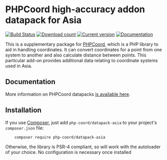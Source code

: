 PHPCoord high-accuracy addon datapack for Asia
==============================================

[![Build Status](https://github.com/dvdoug/PHPCoordAsia/workflows/CI/badge.svg?branch=master)](https://github.com/dvdoug/PHPCoordAsia/actions?query=workflow%3ACI+branch%3Amaster)
[![Download count](https://img.shields.io/packagist/dt/php-coord/datapack-asia.svg)](https://packagist.org/packages/php-coord/datapack-asia)
[![Current version](https://img.shields.io/packagist/v/php-coord/datapack-asia.svg)](https://packagist.org/packages/php-coord/datapack-asia)
[![Documentation](https://readthedocs.org/projects/phpcoord/badge/?version=master)](https://www.phpcoord.net/en/stable/coordinate_conversions_easy.html#accuracy)

This is a supplementary package for [PHPCoord](https://www.phpcoord.net), which is a PHP library to aid in handling
coordinates. It can convert coordinates for a point from one system to another and also calculate distance between
points. This particular add-on provides additional data relating to coordinate systems used in Asia.

Documentation
-------------
More information on PHPCoord datapacks [is available here](https://www.phpcoord.net/en/stable/coordinate_conversions_easy.html#accuracy).

Installation
------------
If you use [Composer](http://getcomposer.org/), just add `php-coord/datapack-asia` to your project's `composer.json` file:
```
    composer require php-coord/datapack-asia
```

Otherwise, the library is PSR-4 compliant, so will work with the autoloader of your choice. No configuration is
necessary once installed
